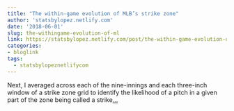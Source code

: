 ```yaml
---
title: "The within-game evolution of MLB’s strike zone"
author: 'statsbylopez.netlify.com'
date: '2018-06-01'
slug: the-withingame-evolution-of-ml
link: https://statsbylopez.netlify.com/post/the-within-game-evolution-of-mlb-s-strike-zone/
categories:
- bloglink
tags:
  - statsbylopeznetlifycom
---
```


Next, I averaged across each of the nine-innings and each three-inch window of a strike zone grid to identify the likelihood of a pitch in a given part of the zone being called a strike[... <i class="fas fa-external-link-alt"></i>](https://statsbylopez.netlify.com/post/the-within-game-evolution-of-mlb-s-strike-zone/)

